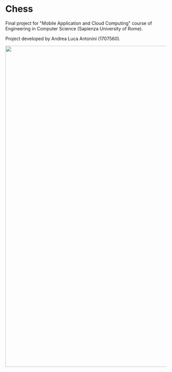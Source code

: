 # Chess
Final project for "Mobile Application and Cloud Computing" course of Engineering in Computer Science (Sapienza University of Rome).


Project developed by Andrea Luca Antonini (1707560).


<a href="https://www.dis.uniroma1.it/"><img src="http://www.dis.uniroma1.it/sites/default/files/marchio%20logo%20eng%20jpg.jpg" width="1000"></a>
